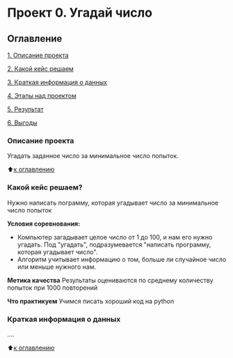 # Проект 0. Угадай число

## Оглавление
[1. Описание проекта](https://github.com/ArtemKutushev/sf_data_science/tree/main/project_0/README.md#Описание-проекта)

[2. Какой кейс решаем](https://github.com/ArtemKutushev/sf_data_science/tree/main/project_0/README.md#Какой-кейс-решаем)

[3. Краткая информация о данных](https://github.com/ArtemKutushev/sf_data_science/tree/main/project_0/README.md#Краткая-информация-о-данных)

[4. Этапы над проектом](https://github.com/ArtemKutushev/sf_data_science/tree/main/project_0/README.md#Этапы-работы-над-проектом)

[5. Результат](https://github.com/ArtemKutushev/sf_data_science/tree/main/project_0/README.md#Результат)

[6. Выгоды](https://github.com/ArtemKutushev/sf_data_science/tree/main/project_0/README.md#Выгоды)

### Описание проекта
Угадать заданное число за минимальное число попыток.

:arrow_up:[к оглавлению](https://github.com/ArtemKutushev/sf_data_science/tree/main/project_0/README.md#Оглавление)


### Какой кейс решаем?
Нужно написать пограмму, которая угадывает число за минимальное число попыток

**Условия соревнования:**
- Компьютер загадывает целое число от 1 до 100, и нам его нужно угадать. Под "угадать", подразумевается "написать программу, которая угадывает число".
- Алгоритм учитывает информацию о том, больше ли случайное число или меньше нужного нам.

**Метика качества**
Результаты оцениваются по среднему количеству попыток при 1000 повторений

**Что практикуем**
Учимся писать хороший код на python


### Краткая информация о данных
....

:arrow_up:[к оглавлению](https://github.com/ArtemKutushev/sf_data_science/tree/main/project_0/README.md#Оглавление)